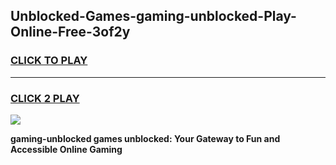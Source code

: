 
## Unblocked-Games-gaming-unblocked-Play-Online-Free-3of2y
<h3>
<a href="https://premium76.site?title=gaming-unblocked&ref=26A">CLICK TO PLAY</a></h3>
<hr>

<h3>
<a href="https://premium76.site?title=gaming-unblocked&ref=26A">CLICK 2 PLAY</a>
  
</h3>

<a href="https://premium76.site?title=gaming-unblocked&ref=26A"><img src="https://clearcache.store/games.png"></a>


**gaming-unblocked games unblocked: Your Gateway to Fun and Accessible Online Gaming**
